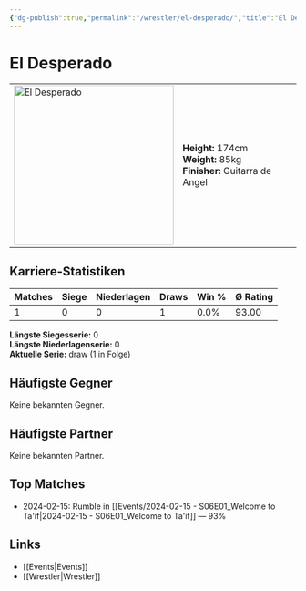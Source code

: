 ```yaml
---
{"dg-publish":true,"permalink":"/wrestler/el-desperado/","title":"El Desperado","tags":["wrestler"],"noteIcon":""}
---
```



# El Desperado

<table>
        <tr>
        <td><img src="https://github.com/CptSpaulding1980/choke-slam-wrestling/releases/download/images/El_Desperado.png" width="280" alt="El Desperado"></td>
        <td>
        <b>Height:</b> 174cm<br>
        <b>Weight:</b> 85kg<br>
        <b>Finisher:</b> Guitarra de Angel<br>
        </td>
        </tr>
        </table>
        
## Karriere-Statistiken

| Matches | Siege | Niederlagen | Draws | Win % | Ø Rating |
|---------|-------|-------------|-------|-------|-----------|
| 1 | 0 | 0 | 1 | 0.0% | 93.00 |

**Längste Siegesserie:** 0<br>**Längste Niederlagenserie:** 0<br>**Aktuelle Serie:** draw (1 in Folge)


## Häufigste Gegner
Keine bekannten Gegner.

## Häufigste Partner
Keine bekannten Partner.

## Top Matches
- 2024-02-15: Rumble in [[Events/2024-02-15 - S06E01_Welcome to Ta'if\|2024-02-15 - S06E01_Welcome to Ta'if]] — 93%

## Links
- [[Events\|Events]]
- [[Wrestler\|Wrestler]]
